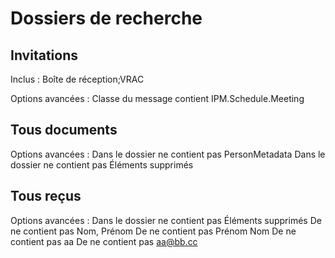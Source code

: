 
Dossiers de recherche
=====================


Invitations
-----------

Inclus : Boîte de réception;VRAC

Options avancées :
Classe du message  contient         IPM.Schedule.Meeting


Tous documents
--------------

Options avancées :
Dans le dossier    ne contient pas  PersonMetadata
Dans le dossier    ne contient pas  Éléments supprimés


Tous reçus
----------

Options avancées :
Dans le dossier    ne contient pas  Éléments supprimés
De                 ne contient pas  Nom, Prénom
De                 ne contient pas  Prénom Nom
De                 ne contient pas  aa
De                 ne contient pas  aa@bb.cc
